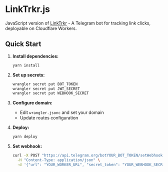 # LinkTrkr.js

JavaScript version of [LinkTrkr](https://github.com/itsamirhn/linktrkr) - A Telegram bot for tracking link clicks, deployable on Cloudflare Workers.

## Quick Start

1. **Install dependencies:**

   ```bash
   yarn install
   ```

2. **Set up secrets:**

   ```bash
   wrangler secret put BOT_TOKEN
   wrangler secret put JWT_SECRET
   wrangler secret put WEBHOOK_SECRET
   ```

3. **Configure domain:**
   - Edit `wrangler.jsonc` and set your domain
   - Update routes configuration

4. **Deploy:**

   ```bash
   yarn deploy
   ```

5. **Set webhook:**

   ```bash
   curl -X POST "https://api.telegram.org/botYOUR_BOT_TOKEN/setWebhook" \
     -H "Content-Type: application/json" \
     -d '{"url": "YOUR_WORKER_URL", "secret_token": "YOUR_WEBHOOK_SECRET"}'
   ```

